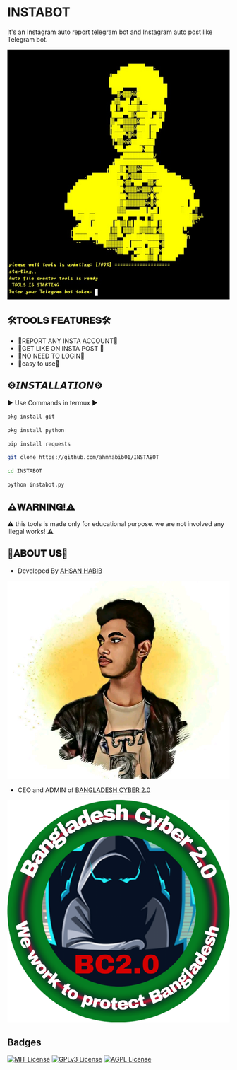 # INSTABOT
It's an Instagram auto report telegram bot and Instagram auto post like Telegram bot. 

<img src="https://github.com/ahmhabib01/INSTABOT/blob/main/Readme/IMG_20240918_230529.jpg"></img><br>


## 🛠️𝐓𝐎𝐎𝐋𝐒 𝐅𝐄𝐀𝐓𝐔𝐑𝐄𝐒🛠️

- 🔰REPORT ANY INSTA ACCOUNT🔰
- 🔰GET LIKE ON INSTA POST 🔰
- 🔰NO NEED TO LOGIN🔰
- 🔰easy to use🔰



## ⚙️𝙄𝙉𝙎𝙏𝘼𝙇𝙇𝘼𝙏𝙄𝙊𝙉⚙️


▶️ Use Commands in termux ▶️

```bash
pkg install git
```
```bash
pkg install python
```
```bash
pip install requests
```
```bash
git clone https://github.com/ahmhabib01/INSTABOT
```
```bash
cd INSTABOT
```
```bash
python instabot.py
```

## ⚠️𝐖𝐀𝐑𝐍𝐈𝐍𝐆!⚠️




⚠️ this tools is made only for educational purpose. we are not involved any illegal works! ⚠️


## 📌𝐀𝐁𝐎𝐔𝐓 𝐔𝐒📌



 - Developed By [AHSAN HABIB](https://www.facebook.com/ahm.habib.39)

 <img src="https://github.com/ahmhabib01/Facebook-Auto-Dump/blob/main/README/1702310207822.jpg"></img><br>

 - CEO and ADMIN of [BANGLADESH CYBER 2.0](https://www.facebook.com/profile.php?id=61554490682335)
 
<img src="https://github.com/ahmhabib01/Facebook-Auto-Dump/blob/main/README/bdc2.0.png"></img><br>


## Badges



[![MIT License](https://img.shields.io/badge/License-MIT-green.svg)](https://choosealicense.com/licenses/mit/)
[![GPLv3 License](https://img.shields.io/badge/License-GPL%20v3-yellow.svg)](https://opensource.org/licenses/)
[![AGPL License](https://img.shields.io/badge/license-AGPL-blue.svg)](http://www.gnu.org/licenses/agpl-3.0)
